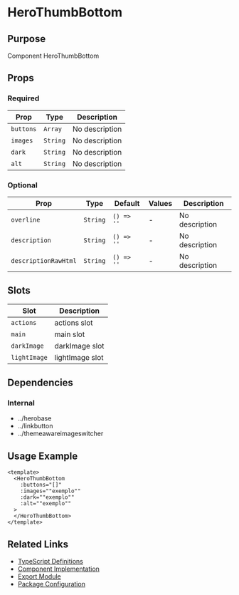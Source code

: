 # HeroThumbBottom

## Purpose

Component HeroThumbBottom

## Props

### Required
| Prop | Type | Description |
|------|------|-------------|
| `buttons` | `Array` | No description |
| `images` | `String` | No description |
| `dark` | `String` | No description |
| `alt` | `String` | No description |

### Optional
| Prop | Type | Default | Values | Description |
|------|------|---------|--------|-------------|
| `overline` | `String` | `() => ''` | - | No description |
| `description` | `String` | `() => ''` | - | No description |
| `descriptionRawHtml` | `String` | `() => ''` | - | No description |

## Slots

| Slot | Description |
|------|-------------|
| `actions` | actions slot |
| `main` | main slot |
| `darkImage` | darkImage slot |
| `lightImage` | lightImage slot |

## Dependencies

### Internal
- ../herobase
- ../linkbutton
- ../themeawareimageswitcher

## Usage Example

```vue
<template>
  <HeroThumbBottom
    :buttons="[]"
    :images=""exemplo""
    :dark=""exemplo""
    :alt=""exemplo""
  >
  </HeroThumbBottom>
</template>
```

## Related Links

- [TypeScript Definitions](./HeroThumbBottom.d.ts)
- [Component Implementation](./HeroThumbBottom.vue)
- [Export Module](./herothumbbottom.js)
- [Package Configuration](./package.json)
